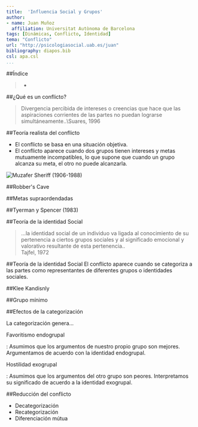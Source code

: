 ```yaml
---
title:  'Influencia Social y Grupos'
author:
- name: Juan Muñoz
  affiliation: Universitat Autònoma de Barcelona
tags: [Dinámicas, Conflicto, Identidad]
tema: "Conflicto"
url: "http://psicologiasocial.uab.es/juan"
bibliography: diapos.bib
csl: apa.csl
...
```


##Índice

>*

##¿Qué es un conflicto?

>Divergencia percibida de intereses o creencias que hace que las aspiraciones corrientes de las partes no puedan lograrse simultáneamente..\Suares, 1996

##Teoría realista del conflicto

* El conflicto se basa en una situación objetiva.
* El conflicto aparece cuando dos grupos tienen intereses y metas mutuamente incompatibles, lo que supone que cuando un grupo alcanza su meta, el otro no puede alcanzarla.

![Muzafer Sheriff\
(1906-1988)](imagenes-isg/Sherif.jpg)

##Robber's Cave

##Metas supraordendadas

##Tyerman y Spencer (1983)

##Teoría de la identidad Social

>...la identidad social de un individuo va ligada al conocimiento de su pertenencia a ciertos grupos sociales y al significado emocional y valorativo resultante de esta pertenencia..\
Tajfel, 1972

##Teoría de la identidad Social
El conflicto aparece cuando se categoriza a las partes como representantes de diferentes grupos o identidades sociales.

##Klee Kandisnly

##Grupo mínimo

##Efectos de la categorización

La categorización genera...

Favoritismo endogrupal

:   Asumimos que los argumentos de nuestro propio grupo son mejores. Argumentamos de acuerdo con la identidad endogrupal.

Hostilidad exogrupal

:   Asumimos que los argumentos del otro grupo son peores.  Interpretamos su significado de acuerdo a la identidad exogrupal.

##Reducción del conflicto

* Decategorización
* Recategorización
* Diferenciación mútua
